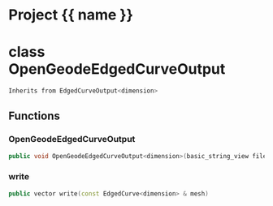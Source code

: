 <script setup>
import {useRoute} from 'vitepress'
const {path} = useRoute()
const tokens = path.split('/')
const words = tokens[2].split('-');
for (let i = 0; i < words.length; i++) {
    words[i] = words[i].charAt(0).toUpperCase() + words[i].slice(1);
    words[i] = words[i].replace('geode', 'Geode')
}
const name = words.join('-');
</script>
# Project {{ name }}

# class OpenGeodeEdgedCurveOutput


```cpp
Inherits from EdgedCurveOutput<dimension>
```



## Functions

### OpenGeodeEdgedCurveOutput

```cpp
public void OpenGeodeEdgedCurveOutput<dimension>(basic_string_view filename)
```


### write

```cpp
public vector write(const EdgedCurve<dimension> & mesh)
```




